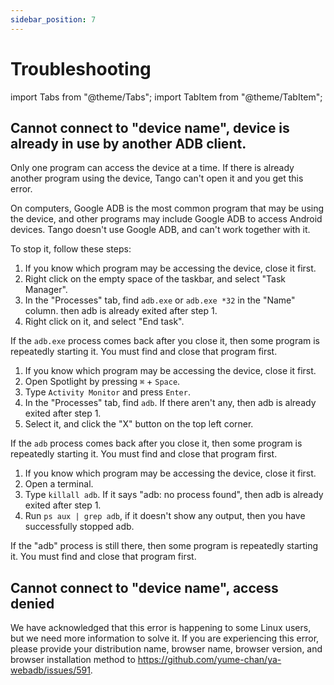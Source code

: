 ```yaml
---
sidebar_position: 7
---
```


# Troubleshooting

import Tabs from "@theme/Tabs";
import TabItem from "@theme/TabItem";

## Cannot connect to "device name", device is already in use by another ADB client.

Only one program can access the device at a time. If there is already another program using the device, Tango can't open it and you get this error.

On computers, Google ADB is the most common program that may be using the device, and other programs may include Google ADB to access Android devices. Tango doesn't use Google ADB, and can't work together with it.

To stop it, follow these steps:

<Tabs groupId="os">

<TabItem value="windows" label="Windows">

1. If you know which program may be accessing the device, close it first.
2. Right click on the empty space of the taskbar, and select "Task Manager".
3. In the "Processes" tab, find `adb.exe` or `adb.exe *32` in the "Name" column. then adb is already exited after step 1.
4. Right click on it, and select "End task".

If the `adb.exe` process comes back after you close it, then some program is repeatedly starting it. You must find and close that program first.

</TabItem>

<TabItem value="mac" label="macOS">

1. If you know which program may be accessing the device, close it first.
2. Open Spotlight by pressing `⌘` + `Space`.
3. Type `Activity Monitor` and press `Enter`.
4. In the "Processes" tab, find `adb`. If there aren't any, then adb is already exited after step 1.
5. Select it, and click the "X" button on the top left corner.

If the `adb` process comes back after you close it, then some program is repeatedly starting it. You must find and close that program first.

</TabItem>

<TabItem value="linux" label="Linux">

1. If you know which program may be accessing the device, close it first.
2. Open a terminal.
3. Type `killall adb`. If it says "adb: no process found", then adb is already exited after step 1.
4. Run `ps aux | grep adb`, if it doesn't show any output, then you have successfully stopped adb.

If the "adb" process is still there, then some program is repeatedly starting it. You must find and close that program first.

</TabItem>

</Tabs>

## Cannot connect to "device name", access denied

We have acknowledged that this error is happening to some Linux users, but we need more information to solve it. If you are experiencing this error, please provide your distribution name, browser name, browser version, and browser installation method to https://github.com/yume-chan/ya-webadb/issues/591.
